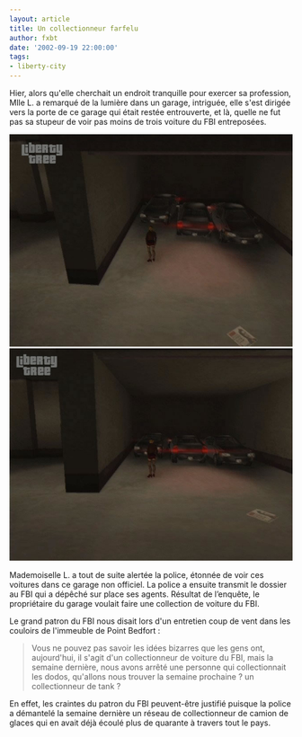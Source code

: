 ```yaml
---
layout: article
title: Un collectionneur farfelu
author: fxbt
date: '2002-09-19 22:00:00'
tags:
- liberty-city
---
```


Hier, alors qu'elle cherchait un endroit tranquille pour exercer sa profession, Mlle L. a remarqué de la lumière dans un garage, intriguée, elle s'est dirigée vers la porte de ce garage qui était restée entrouverte, et là, quelle ne fut pas sa stupeur de voir pas moins de trois voiture du FBI entreposées.

![](/content/images/v1/user21/fbi_voitures_01.jpg)
![](/content/images/v1/user21/fbi_voitures_02.jpg)

Mademoiselle L. a tout de suite alertée la police, étonnée de voir ces voitures dans ce garage non officiel. La police a ensuite transmit le dossier au FBI qui a dépêché sur place ses agents. Résultat de l’enquête, le propriétaire du garage voulait faire une collection de voiture du FBI.

Le grand patron du FBI nous disait lors d'un entretien coup de vent dans les couloirs de l'immeuble de Point Bedfort :

> Vous ne pouvez pas savoir les idées bizarres que les gens ont, aujourd'hui, il s'agit d'un collectionneur de voiture du FBI, mais la semaine dernière, nous avons arrêté une personne qui collectionnait les dodos, qu'allons nous trouver la semaine prochaine ? un collectionneur de tank ?

En effet, les craintes du patron du FBI peuvent-être justifié puisque la police a démantelé la semaine dernière un réseau de collectionneur de camion de glaces qui en avait déjà écoulé plus de quarante à travers tout le pays.